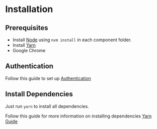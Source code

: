 # Installation

## Prerequisites

- Install [Node](https://nodejs.org/en/) using `nvm install` in each component folder.
- Install [Yarn](https://yarnpkg.com/en/)
- Google Chrome

## Authentication

Follow this guide to set up [Authentication](AUTHENTICATION.md)

## Install Dependencies

Just run `yarn` to install all dependencies.

Follow this guide for more information on installing dependencies [Yarn Guide](https://yarnpkg.com/en/docs/installing-dependencies)
